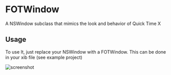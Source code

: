 # FOTWindow

A NSWindow subclass that mimics the look and behavior of Quick Time X

## Usage

To use It, just replace your NSWindow with a FOTWindow. This can be done in your xib file (see example project)

![screenshot](https://raw.github.com/insidegui/FOTWindow/master/FOTWindow.gif)